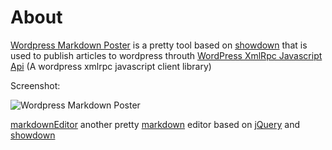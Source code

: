 About
====
    
[Wordpress Markdown Poster][wordpress-markdown-poster] is a pretty tool based on [showdown][showdown] that is used to 
publish articles to wordpress throuth [WordPress XmlRpc Javascript Api][wordpress-xmlrpc-javascript-api]
(A wordpress xmlrpc javascript client library)

Screenshot:

![Wordpress Markdown Poster][screenshot]

[screenshot]: https://raw.github.com/developerworks/wordpress-markdown-poster/master/screenshot.png
[wordpress-xmlrpc-javascript-api]: https://github.com/developerworks/wordpress-xmlrpc-javascript-api
[showdown]: https://github.com/coreyti/showdown
[wordpress-markdown-poster]: http://developerworks.github.com/wordpress-markdown-poster/
[markdowneditor]: https://github.com/icoloma/markdownEditor
[jquery]: http://www.jquery.com
[markdown]: http://daringfireball.net/projects/markdown/

[markdownEditor][markdowneditor] another pretty [markdown][markdown] editor based on [jQuery][jquery] and [showdown][showdown]